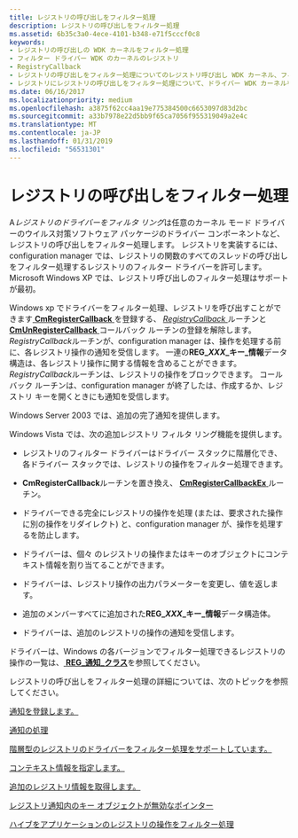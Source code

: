 ```yaml
---
title: レジストリの呼び出しをフィルター処理
description: レジストリの呼び出しをフィルター処理
ms.assetid: 6b35c3a0-4ece-4101-b348-e71f5cccf0c8
keywords:
- レジストリの呼び出しの WDK カーネルをフィルター処理
- フィルター ドライバー WDK のカーネルのレジストリ
- RegistryCallback
- レジストリの呼び出しをフィルター処理についてのレジストリ呼び出し WDK カーネル、フィルター処理
- レジストリにレジストリの呼び出しをフィルター処理について、ドライバー WDK カーネルをフィルター処理
ms.date: 06/16/2017
ms.localizationpriority: medium
ms.openlocfilehash: a3875f62cc4aa19e775384500c6653097d83d2bc
ms.sourcegitcommit: a33b7978e22d5bb9f65ca7056f955319049a2e4c
ms.translationtype: MT
ms.contentlocale: ja-JP
ms.lasthandoff: 01/31/2019
ms.locfileid: "56531301"
---
```

# <a name="filtering-registry-calls"></a>レジストリの呼び出しをフィルター処理


A*レジストリのドライバーをフィルタ リング*は任意のカーネル モード ドライバーのウイルス対策ソフトウェア パッケージのドライバー コンポーネントなど、レジストリの呼び出しをフィルター処理します。 レジストリを実装するには、configuration manager では、レジストリの関数のすべてのスレッドの呼び出しをフィルター処理するレジストリのフィルター ドライバーを許可します。 Microsoft Windows XP では、レジストリ呼び出しのフィルター処理はサポートが最初。

Windows xp でドライバーをフィルター処理、レジストリを呼び出すことができます[ **CmRegisterCallback** ](https://msdn.microsoft.com/library/windows/hardware/ff541918)を登録する、 [ *RegistryCallback* ](https://msdn.microsoft.com/library/windows/hardware/ff560903)ルーチンと[**CmUnRegisterCallback** ](https://msdn.microsoft.com/library/windows/hardware/ff541928)コールバック ルーチンの登録を解除します。 *RegistryCallback*ルーチンが、configuration manager は、操作を処理する前に、各レジストリ操作の通知を受信します。 一連の**REG\_*XXX*\_キー\_情報**データ構造は、各レジストリ操作に関する情報を含めることができます。 *RegistryCallback*ルーチンは、レジストリの操作をブロックできます。 コールバック ルーチンは、configuration manager が終了したは、作成するか、レジストリ キーを開くときにも通知を受信します。

Windows Server 2003 では、追加の完了通知を提供します。

Windows Vista では、次の追加レジストリ フィルタ リング機能を提供します。

-   レジストリのフィルター ドライバーはドライバー スタックに階層化でき、各ドライバー スタックでは、レジストリの操作をフィルター処理できます。

-   **CmRegisterCallback**ルーチンを置き換え、 [ **CmRegisterCallbackEx** ](https://msdn.microsoft.com/library/windows/hardware/ff541921)ルーチン。

-   ドライバーできる完全にレジストリの操作を処理 (または、要求された操作に別の操作をリダイレクト) と、configuration manager が、操作を処理するを防止します。

-   ドライバーは、個々 のレジストリの操作またはキーのオブジェクトにコンテキスト情報を割り当てることができます。

-   ドライバーは、レジストリ操作の出力パラメーターを変更し、値を返します。

-   追加のメンバーすべてに追加された**REG\_*XXX*\_キー\_情報**データ構造体。

-   ドライバーは、追加のレジストリの操作の通知を受信します。

ドライバーは、Windows の各バージョンでフィルター処理できるレジストリの操作の一覧は、[ **REG\_通知\_クラス**](https://msdn.microsoft.com/library/windows/hardware/ff560950)を参照してください。

レジストリの呼び出しをフィルター処理の詳細については、次のトピックを参照してください。

[通知を登録します。](registering-for-notifications.md)

[通知の処理](handling-notifications.md)

[階層型のレジストリのドライバーをフィルター処理をサポートしています。](supporting-layered-registry-filtering-drivers.md)

[コンテキスト情報を指定します。](specifying-context-information.md)

[追加のレジストリ情報を取得します。](obtaining-additional-registry-information.md)

[レジストリ通知内のキー オブジェクトが無効なポインター](invalid-key-object-pointers-in-registry-notifications.md)

[ハイブをアプリケーションのレジストリの操作をフィルター処理](filtering-registry-operations-on-application-hives.md)

 

 




